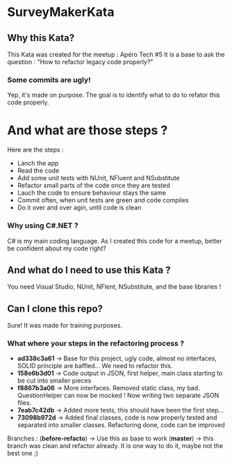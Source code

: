 # SurveyMakerKata

## Why this Kata?
This Kata was created for the meetup : Apéro Tech #5
It is a base to ask the question : "How to refactor legacy code properly?"

### Some commits are ugly!
Yep, it's made on purpose. The goal is to identify what to do to refator this code properly.

# And what are those steps ?
Here are the steps :
* Lanch the app
* Read the code
* Add some unit tests with NUnit, NFluent and NSubstitute
* Refactor small parts of the code once they are tested
* Lauch the code to ensure behaviour stays the same
* Commit often, when unit tests are green and code compiles
* Do it over and over agin, until code is clean

### Why using C#.NET ?
C# is my main coding language. As I created this code for a meetup, better be confident about my code right?

## And what do I need to use this Kata ?
You need Visual Studio, NUnit, NFlent, NSubstitute, and the base libraries ! 

## Can I clone this repo?
Sure! It was made for training purposes.

### What where your steps in the refactoring process ?

- __ad338c3a61__ -> Base for this project, ugly code, almost no interfaces, SOLID principle are baffled... We need to refactor this.
- __158e6b3d01__ -> Code output in JSON, first helper, main class starting to be cut into smaller pieces
- __f8867b3a06__ ->  More interfaces. Removed static class, my bad. QuestionHelper can now be mocked ! Now writing two separate JSON files. 
- __7eab7c42db__ -> Added more tests, this should have been the first step... 
- __73098b972d__ -> Added final classes, code is now properly tested and separated into smaller classes. Refactoring done, code can be improved

Branches :
(__before-refacto__) -> Use this as base to work
(__master__) -> this branch was clean and refactor already. It is one way to do it, maybe not the best one ;)

